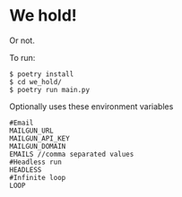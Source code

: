 # We hold!

Or not.

To run:

```
$ poetry install
$ cd we_hold/
$ poetry run main.py
```

Optionally uses these environment variables
```
#Email
MAILGUN_URL
MAILGUN_API_KEY
MAILGUN_DOMAIN
EMAILS //comma separated values
#Headless run
HEADLESS
#Infinite loop
LOOP
```